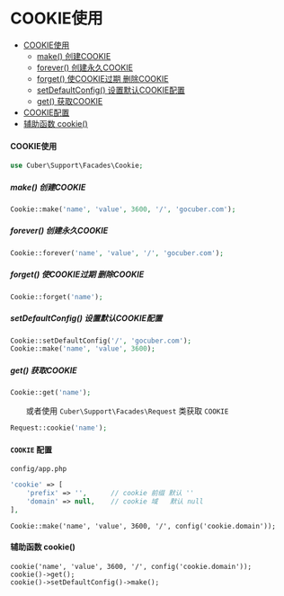 # COOKIE使用

- [COOKIE使用](#use)
    - [make() 创建COOKIE](#make)
    - [forever() 创建永久COOKIE](#forever)
    - [forget() 使COOKIE过期 删除COOKIE](#forget)
    - [setDefaultConfig() 设置默认COOKIE配置](#default)
    - [get() 获取COOKIE](#get)
- [COOKIE配置](#config)
- [辅助函数 cookie()](#helper)

#### <a name="use">COOKIE使用</a>

```php
use Cuber\Support\Facades\Cookie;
```

##### <a name="make">make() 创建COOKIE</a>
```php
Cookie::make('name', 'value', 3600, '/', 'gocuber.com');
```

##### <a name="forever">forever() 创建永久COOKIE</a>
```php
Cookie::forever('name', 'value', '/', 'gocuber.com');
```

##### <a name="forget">forget() 使COOKIE过期 删除COOKIE</a>
```php
Cookie::forget('name');
```

##### <a name="default">setDefaultConfig() 设置默认COOKIE配置</a>
```php
Cookie::setDefaultConfig('/', 'gocuber.com');
Cookie::make('name', 'value', 3600);
```

##### <a name="get">get() 获取COOKIE</a>
```php
Cookie::get('name');
```

　　或者使用 `Cuber\Support\Facades\Request` 类获取 `COOKIE`
```php
Request::cookie('name');
```

#### <a name="config">`COOKIE` 配置</a>

`config/app.php`
```php
'cookie' => [
    'prefix' => '',      // cookie 前缀 默认 ''
    'domain' => null,    // cookie 域   默认 null
],
```

```
Cookie::make('name', 'value', 3600, '/', config('cookie.domain'));
```

#### <a name="helper">辅助函数 cookie()</a>

```
cookie('name', 'value', 3600, '/', config('cookie.domain'));
cookie()->get();
cookie()->setDefaultConfig()->make();
```

<br><br><br><br><br>
